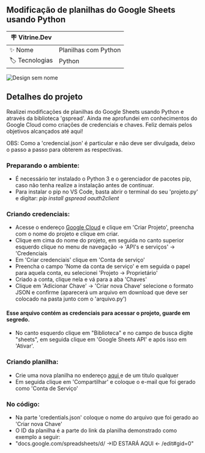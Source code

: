 ## Modificação de planilhas do Google Sheets usando Python

| :placard: Vitrine.Dev |     |
| -------------  | --- |
| :sparkles: Nome        | Planilhas com Python
| :label: Tecnologias | Python


![Design sem nome](https://github.com/Bullsyeswild/Planilha_sheets/assets/127852691/72a5644d-794c-4322-a692-891a70bf15e7)


## Detalhes do projeto

Realizei modificações de planilhas do Google Sheets usando Python e através da biblioteca 'gspread'. Ainda me aprofundei em conhecimentos do Google Cloud como criações de credenciais e chaves. Feliz demais pelos objetivos alcançados até aqui!

OBS: Como a 'credencial.json' é particular e não deve ser divulgada, deixo o passo a passo para obterem as respectivas.

### Preparando o ambiente:

- É necessário ter instalado o Python 3 e o gerenciador de pacotes pip, caso não tenha realize a instalação antes de continuar.
- Para instalar o pip no VS Code, basta abrir o terminal do seu 'projeto.py' e digitar: *pip install gspread oauth2client*

### Criando credenciais:

- Acesse o endereço <a href="https://console.developers.google.com/project"> Google Cloud</a> e clique em 'Criar Projeto', preencha com o nome do projeto e clique em criar.
- Clique em cima do nome do projeto, em seguida no canto superior esquerdo clique no menu de navegação -> 'API's e serviços' -> 'Credenciais
- Em 'Criar credenciais' clique em 'Conta de serviço'
- Preencha o campo 'Nome da conta de serviço' e em seguida o papel para aquela conta, eu selecionei 'Projeto -> Proprietário'
- Criado a conta, clique nela e vá para a aba 'Chaves'
- Clique em 'Adicionar Chave' -> 'Criar nova Chave' selecione o formato JSON e confirme (aparecerá um arquivo em download que deve ser colocado na pasta junto com o 'arquivo.py')
#### Esse arquivo contém as credenciais para acessar o projeto, guarde em segredo.

- No canto esquerdo clique em "Biblioteca" e no campo de busca digite "sheets", em seguida clique em 'Google Sheets API' e após isso em 'Ativar'.

### Criando planilha:

- Crie uma nova planilha no endereço <a href="https://docs.google.com/spreadsheets/u/0/"> aqui </a> e de um titulo qualquer
- Em seguida clique em 'Compartilhar' e coloque o e-mail que foi gerado como 'Conta de Serviço'

### No código:

- Na parte 'credentials.json' coloque o nome do arquivo que foi gerado ao 'Criar nova Chave'
- O ID da planilha é a parte do link da planilha demonstrado como exemplo a seguir:
- "docs.google.com/spreadsheets/d/ ->ID ESTARÁ AQUI <- /edit#gid=0"
